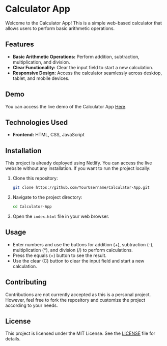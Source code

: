 # Calculator App

Welcome to the Calculator App! This is a simple web-based calculator that allows users to perform basic arithmetic operations.

## Features

- **Basic Arithmetic Operations:** Perform addition, subtraction, multiplication, and division.
- **Clear Functionality:** Clear the input field to start a new calculation.
- **Responsive Design:** Access the calculator seamlessly across desktop, tablet, and mobile devices.

## Demo

You can access the live demo of the Calculator App [Here](https://bejewelled-kashata-d85f7b.netlify.app/).

## Technologies Used

- **Frontend:** HTML, CSS, JavaScript

## Installation

This project is already deployed using Netlify. You can access the live website without any installation. If you want to run the project locally:

1. Clone this repository:

    ```bash
    git clone https://github.com/YourUsername/Calculator-App.git
    ```

2. Navigate to the project directory:

    ```bash
    cd Calculator-App
    ```

3. Open the `index.html` file in your web browser.

## Usage

- Enter numbers and use the buttons for addition (+), subtraction (-), multiplication (*), and division (/) to perform calculations.
- Press the equals (=) button to see the result.
- Use the clear (C) button to clear the input field and start a new calculation.

## Contributing

Contributions are not currently accepted as this is a personal project. However, feel free to fork the repository and customize the project according to your needs.

## License

This project is licensed under the MIT License. See the [LICENSE](LICENSE) file for details.
